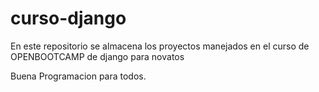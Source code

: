 # curso-django


En este repositorio se almacena los proyectos manejados en el curso de OPENBOOTCAMP de django para novatos

Buena Programacion para todos.